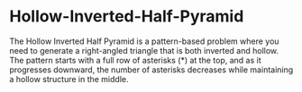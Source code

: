 # Hollow-Inverted-Half-Pyramid
The Hollow Inverted Half Pyramid is a pattern-based problem where you need to generate a right-angled triangle that is both inverted and hollow. The pattern starts with a full row of asterisks (*) at the top, and as it progresses downward, the number of asterisks decreases while maintaining a hollow structure in the middle.
